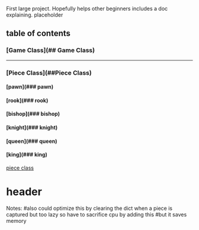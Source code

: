 First large project. Hopefully helps other beginners includes a doc explaining. 
placeholder
## table of contents
### [Game Class](## Game Class)

***
### [Piece Class](##Piece Class)
#### [pawn](### pawn)
#### [rook](### rook)
#### [bishop](### bishop)
#### [knight](### knight)
#### [queen](### queen)
#### [king](### king)

[piece class](#header)


# header
Notes:        #also could optimize this by clearing the dict when a piece is captured but too lazy so have to sacrifice cpu by adding this
        #but it saves memory
